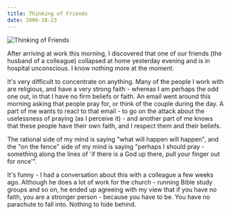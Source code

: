 ```yaml
---
title: Thinking of Friends
date: 2006-10-23
---
```


![Thinking of Friends](https://source.unsplash.com/LuQ2ex5HY3c/1600x900)

After arriving at work this morning, I discovered that one of our friends (the husband of a colleague) collapsed at home yesterday evening and is in hospital unconscious. I know nothing more at the moment.

It's very difficult to concentrate on anything. Many of the people I work with are religious, and have a very strong faith - whereas I am perhaps the odd one out, in that I have no firm beliefs or faith. An email went around this morning asking that people pray for, or think of the couple during the day. A part of me wants to react to that email - to go on the attack about the uselessness of praying (as I perceive it) - and another part of me knows that these people have their own faith, and I respect them and their beliefs.

The rational side of my mind is saying "what will happen will happen", and the "on the fence" side of my mind is saying "perhaps I should pray - something along the lines of 'if there is a God up there, pull your finger out for once'".

It's funny - I had a conversation about this with a colleague a few weeks ago. Although he does a lot of work for the church - running Bible study groups and so on, he ended up agreeing with my view that if you have no faith, you are a stronger person - because you have to be. You have no parachute to fall into. Nothing to hide behind.
